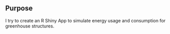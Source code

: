 ## Purpose

I try to create an R Shiny App to simulate energy usage and consumption for greenhouse structures.
